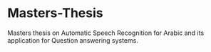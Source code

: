 # Masters-Thesis
Masters thesis on Automatic Speech Recognition for Arabic and its application for Question answering systems.
